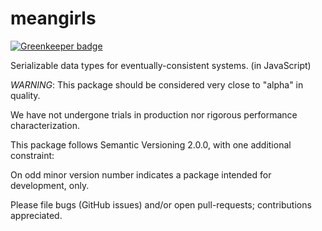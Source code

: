 meangirls
=========

[![Greenkeeper badge](https://badges.greenkeeper.io/hagemt/node-meangirls.svg)](https://greenkeeper.io/)

Serializable data types for eventually-consistent systems. (in JavaScript)

*WARNING*: This package should be considered very close to "alpha" in quality.

We have not undergone trials in production nor rigorous performance characterization.

This package follows Semantic Versioning 2.0.0, with one additional constraint:

On odd minor version number indicates a package intended for development, only.

Please file bugs (GitHub issues) and/or open pull-requests; contributions appreciated.
